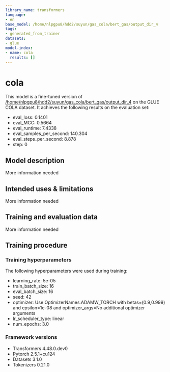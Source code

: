```yaml
---
library_name: transformers
language:
- en
base_model: /home/nlpgpu8/hdd2/suyun/gas_cola/bert_gas/output_dir_4
tags:
- generated_from_trainer
datasets:
- glue
model-index:
- name: cola
  results: []
---
```


<!-- This model card has been generated automatically according to the information the Trainer had access to. You
should probably proofread and complete it, then remove this comment. -->

# cola

This model is a fine-tuned version of [/home/nlpgpu8/hdd2/suyun/gas_cola/bert_gas/output_dir_4](https://huggingface.co//home/nlpgpu8/hdd2/suyun/gas_cola/bert_gas/output_dir_4) on the GLUE COLA dataset.
It achieves the following results on the evaluation set:
- eval_loss: 0.1401
- eval_MCC: 0.5664
- eval_runtime: 7.4338
- eval_samples_per_second: 140.304
- eval_steps_per_second: 8.878
- step: 0

## Model description

More information needed

## Intended uses & limitations

More information needed

## Training and evaluation data

More information needed

## Training procedure

### Training hyperparameters

The following hyperparameters were used during training:
- learning_rate: 5e-05
- train_batch_size: 16
- eval_batch_size: 16
- seed: 42
- optimizer: Use OptimizerNames.ADAMW_TORCH with betas=(0.9,0.999) and epsilon=1e-08 and optimizer_args=No additional optimizer arguments
- lr_scheduler_type: linear
- num_epochs: 3.0

### Framework versions

- Transformers 4.48.0.dev0
- Pytorch 2.5.1+cu124
- Datasets 3.1.0
- Tokenizers 0.21.0

